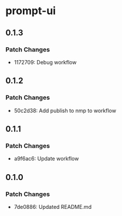 # prompt-ui

## 0.1.3

### Patch Changes

- 1172709: Debug workflow

## 0.1.2

### Patch Changes

- 50c2d38: Add publish to nmp to workflow

## 0.1.1

### Patch Changes

- a9f6ac6: Update workflow

## 0.1.0

### Patch Changes

- 7de0886: Updated README.md
